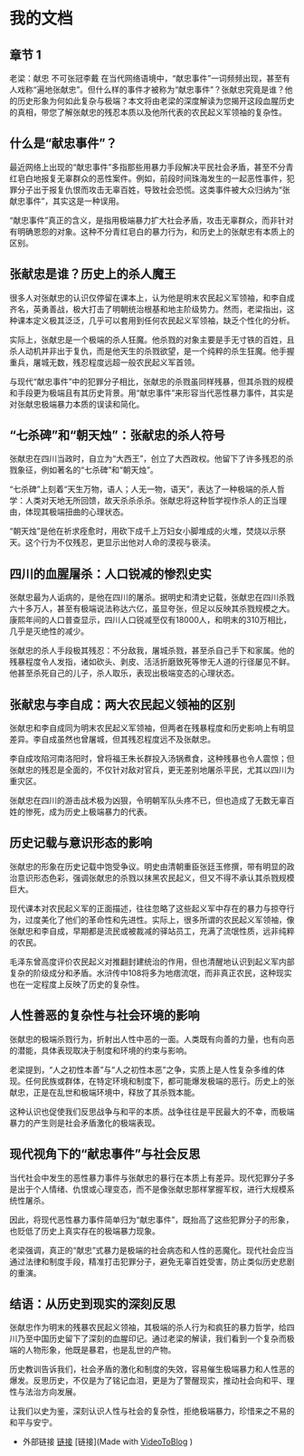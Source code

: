 # 我的文档
## 章节 1
老梁：献忠 不可张冠李戴
在当代网络语境中，“献忠事件”一词频频出现，甚至有人戏称“遍地张献忠”。但什么样的事件才被称为“献忠事件”？张献忠究竟是谁？他的历史形象为何如此复杂与极端？本文将由老梁的深度解读为您揭开这段血腥历史的真相，带您了解张献忠的残忍本质以及他所代表的农民起义军领袖的复杂性。

什么是“献忠事件”？
----------

最近网络上出现的“献忠事件”多指那些用暴力手段解决平民社会矛盾，甚至不分青红皂白地报复无辜群众的恶性案件。例如，前段时间珠海发生的一起恶性事件，犯罪分子出于报复仇恨而攻击无辜百姓，导致社会恐慌。这类事件被大众归纳为“张献忠事件”，其实这是一种误用。

“献忠事件”真正的含义，是指用极端暴力扩大社会矛盾，攻击无辜群众，而非针对有明确恩怨的对象。这种不分青红皂白的暴力行为，和历史上的张献忠有本质上的区别。

张献忠是谁？历史上的杀人魔王
--------------

很多人对张献忠的认识仅停留在课本上，认为他是明末农民起义军领袖，和李自成齐名，英勇善战，极大打击了明朝统治根基和地主阶级势力。然而，老梁指出，这种课本定义极其泛泛，几乎可以套用到任何农民起义军领袖，缺乏个性化的分析。

实际上，张献忠是一个极端的杀人狂魔。他杀戮的对象主要是手无寸铁的百姓，且杀人动机并非出于复仇，而是他天生的杀戮欲望，是一个纯粹的杀生狂魔。他手握重兵，屠城无数，残忍程度远超一般农民起义军首领。

与现代“献忠事件”中的犯罪分子相比，张献忠的杀戮虽同样残暴，但其杀戮的规模和手段更为极端且有其历史背景。用“献忠事件”来形容当代恶性暴力事件，其实是对张献忠极端暴力本质的误读和简化。

“七杀碑”和“朝天烛”：张献忠的杀人符号
--------------------

张献忠在四川当政时，自立为“大西王”，创立了大西政权。他留下了许多残忍的杀戮象征，例如著名的“七杀碑”和“朝天烛”。

“七杀碑”上刻着“天生万物，语人；人无一物，语天”，表达了一种极端的杀人哲学：人类对天地无所回馈，故天杀杀杀杀。张献忠将这种哲学视作杀人的正当理由，体现其极端扭曲的心理状态。

“朝天烛”是他在祈求痊愈时，用砍下成千上万妇女小脚堆成的火堆，焚烧以示祭天。这个行为不仅残忍，更显示出他对人命的漠视与亵渎。

四川的血腥屠杀：人口锐减的惨烈史实
-----------------

张献忠最为人诟病的，是他在四川的屠杀。据明史和清史记载，张献忠在四川杀戮六十多万人，甚至有极端说法称达六亿，虽显夸张，但足以反映其杀戮规模之大。康熙年间的人口普查显示，四川人口锐减至仅有18000人，和明末的310万相比，几乎是灭绝性的减少。

张献忠的杀人手段极其残忍：不分敌我，屠城杀戮，甚至杀自己手下和家属。他的残暴程度令人发指，诸如砍头、剥皮、活活折磨致死等惨无人道的行径屡见不鲜。他甚至杀死自己的儿子，杀人取乐，表现出极端变态的心理状态。

张献忠与李自成：两大农民起义领袖的区别
-------------------

张献忠和李自成同为明末农民起义军领袖，但两者在残暴程度和历史影响上有明显差异。李自成虽然也曾屠城，但其残忍程度远不及张献忠。

李自成攻陷河南洛阳时，曾将福王朱长群投入汤锅煮食，这种残暴也令人震惊；但张献忠的残忍是全面的，不仅针对敌对官兵，更无差别地屠杀平民，尤其以四川为重灾区。

张献忠在四川的游击战术极为凶狠，令明朝军队头疼不已，但也造成了无数无辜百姓的惨死，成为历史上极端暴力的代表。

历史记载与意识形态的影响
------------

张献忠的形象在历史记载中饱受争议。明史由清朝重臣张廷玉修撰，带有明显的政治意识形态色彩，强调张献忠的杀戮以抹黑农民起义，但又不得不承认其杀戮规模巨大。

现代课本对农民起义军的正面描述，往往忽略了这些起义军中存在的暴力与掠夺行为，过度美化了他们的革命性和先进性。实际上，很多所谓的农民起义军领袖，像张献忠和李自成，早期都是流民或被裁减的驿站员工，充满了流氓性质，远非纯粹的农民。

毛泽东曾高度评价农民起义对推翻封建统治的作用，但也清醒地认识到起义军内部复杂的阶级成分和矛盾。水浒传中108将多为地痞流氓，而非真正农民，这种现实也在一定程度上反映了历史的复杂性。

人性善恶的复杂性与社会环境的影响
----------------

张献忠的极端杀戮行为，折射出人性中恶的一面。人类既有向善的力量，也有向恶的潜能，具体表现取决于制度和环境的约束与影响。

老梁提到，“人之初性本善”与“人之初性本恶”之争，实质上是人性复杂多维的体现。任何民族或群体，在特定环境和制度下，都可能爆发极端的恶行。历史上的张献忠，正是在乱世和极端环境中，释放了其杀戮本能。

这种认识也促使我们反思战争与和平的本质。战争往往是平民最大的不幸，而极端暴力的产生则是社会矛盾激化的极端表现。

现代视角下的“献忠事件”与社会反思
-----------------

当代社会中发生的恶性暴力事件与张献忠的暴行在本质上有差异。现代犯罪分子多是出于个人情绪、仇恨或心理变态，而不是像张献忠那样掌握军权，进行大规模系统性屠杀。

因此，将现代恶性暴力事件简单归为“献忠事件”，既抬高了这些犯罪分子的形象，也贬低了历史上真实存在的极端暴力现象。

老梁强调，真正的“献忠”式暴力是极端的社会病态和人性的恶魔化。现代社会应当通过法律和制度手段，精准打击犯罪分子，避免无辜百姓受害，防止类似历史悲剧的重演。

结语：从历史到现实的深刻反思
--------------

张献忠作为明末的残暴农民起义领袖，其极端的杀人行为和疯狂的暴力哲学，给四川乃至中国历史留下了深刻的血腥印记。通过老梁的解读，我们看到一个复杂而极端的人物形象，他既是暴君，也是乱世的产物。

历史教训告诉我们，社会矛盾的激化和制度的失效，容易催生极端暴力和人性恶的爆发。反思历史，不仅是为了铭记血泪，更是为了警醒现实，推动社会向和平、理性与法治方向发展。

让我们以史为鉴，深刻认识人性与社会的复杂性，拒绝极端暴力，珍惜来之不易的和平与安宁。

- 外部链接
[链接]([https://example.com](https://www.youtube.com/watch?v=RxlfbS9y4Uk))
[链接](Made with [VideoToBlog](https://www.videoToBlog.ai) )
